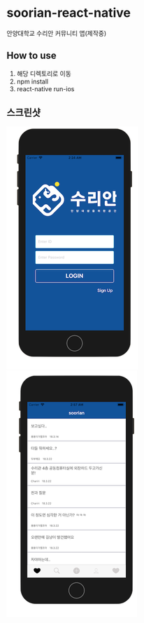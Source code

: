 # soorian-react-native

안양대학교 수리안 커뮤니티 앱(제작중)

## How to use
1. 해당 디렉토리로 이동
2. npm install
3. react-native run-ios

**스크린샷**
---
![img](./image/img2.png)
![img](./image/img3.png)

